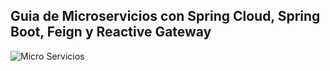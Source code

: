 ## Guia de Microservicios con Spring Cloud, Spring Boot, Feign y Reactive Gateway
![Micro Servicios](https://github.com/user-attachments/assets/47e662f1-5827-4d7a-8aa4-a2cce9a8b78d)




